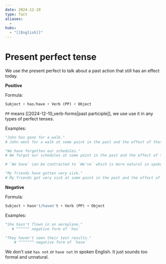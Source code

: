 ```yaml
---
date: 2024-12-10
type: fact
aliases:
  -
hubs:
  - "[[English]]"
---
```


# Present perfect tense

We use the present perfect to talk about a past action that still has an effect today.


**Positive**

Formula:
```py
Subject + has/have + Verb (PP) + Object
```
`PP` means [[2024-12-10_verb-forms|past participle]], we use use it in any types of perfect tenses.

Examples:
```py
"John has gone for a walk."
# John went for a walk at some point in the past and the effect of that action is still present today (not home).

"We have forgotten our schedules."
# We forgot our schedules at some point in the past and the effect of that action is still present today (we don't know what we have to do).

# `We have` can be contracted to `We've` which is more natural in spoken English.

"My friends have gotten very sick."
# My friends got very sick at some point in the past and the effect of that action is still present today (they are still sick now).

```

**Negative**

Formula:
```py
Subject + hasn't/haven't + Verb (PP) + Object  
```
Examples:
```py
"She hasn't flown in an aeroplane."
   # ^^^^^^ negative form of `has`

"They haven't seen their test results."
    # ^^^^^^^ negative form of `have`

```

We don't use `has not` or `have not` in spoken English. It just sounds too formal and unnatural.
```
